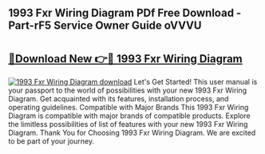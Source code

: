 ## 1993 Fxr Wiring Diagram PDf Free Download - Part-rF5 Service Owner Guide oVVVU

# <h2><a href="http://dficmx.blite.top/?on=1993+Fxr+Wiring+Diagram">🔗Download New 👉🔴 1993 Fxr Wiring Diagram</a></h2>

[![1993 Fxr Wiring Diagram download](https://i.imgur.com/lujVjoI.png)](http://dficmx.blite.top/?on=1993+Fxr+Wiring+Diagram)
Let's Get Started! This user manual is your passport to the world of possibilities with your new 1993 Fxr Wiring Diagram. Get acquainted with its features, installation process, and operating guidelines. Compatible with Major Brands This 1993 Fxr Wiring Diagram is compatible with major brands of compatible products. Explore the limitless possibilities of list of features with your new 1993 Fxr Wiring Diagram. Thank You for Choosing 1993 Fxr Wiring Diagram. We are excited to be part of your journey.
